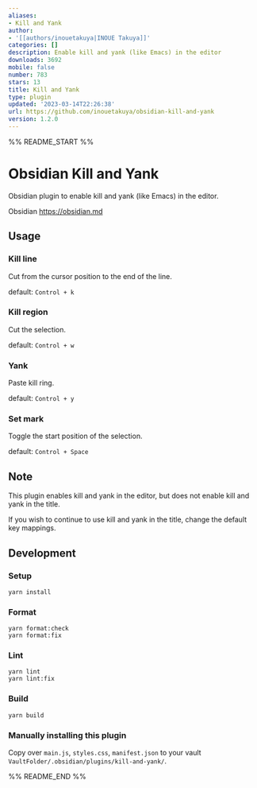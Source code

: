 ```yaml
---
aliases:
- Kill and Yank
author:
- '[[authors/inouetakuya|INOUE Takuya]]'
categories: []
description: Enable kill and yank (like Emacs) in the editor
downloads: 3692
mobile: false
number: 783
stars: 13
title: Kill and Yank
type: plugin
updated: '2023-03-14T22:26:38'
url: https://github.com/inouetakuya/obsidian-kill-and-yank
version: 1.2.0
---
```


%% README_START %%

# Obsidian Kill and Yank

Obsidian plugin to enable kill and yank (like Emacs) in the editor. 

Obsidian https://obsidian.md

## Usage

### Kill line

Cut from the cursor position to the end of the line.

default: `Control + k`

### Kill region

Cut the selection.

default: `Control + w`

### Yank

Paste kill ring.

default: `Control + y`

### Set mark

Toggle the start position of the selection.

default: `Control + Space`

## Note

This plugin enables kill and yank in the editor, but does not enable kill and yank in the title.

If you wish to continue to use kill and yank in the title, change the default key mappings.

## Development

### Setup

```shell
yarn install
```

### Format

```shell
yarn format:check
yarn format:fix
```

### Lint

```shell
yarn lint
yarn lint:fix
```

### Build

```shell
yarn build
```

### Manually installing this plugin

Copy over `main.js`, `styles.css`, `manifest.json` to your vault `VaultFolder/.obsidian/plugins/kill-and-yank/`.


%% README_END %%